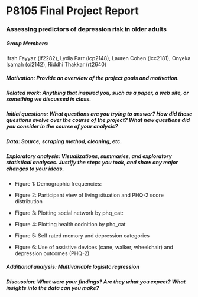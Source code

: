 P8105 Final Project Report
================

### Assessing predictors of depression risk in older adults

##### Group Members:

Ifrah Fayyaz (if2282), Lydia Parr (lcp2148), Lauren Cohen (lcc2181),
Onyeka Isamah (oi2142), Riddhi Thakkar (rt2640)

##### **Motivation**: Provide an overview of the project goals and motivation.

##### **Related work**: Anything that inspired you, such as a paper, a web site, or something we discussed in class.

##### **Initial questions**: What questions are you trying to answer? How did these questions evolve over the course of the project? What new questions did you consider in the course of your analysis?

##### **Data**: Source, scraping method, cleaning, etc.

##### **Exploratory analysis**: Visualizations, summaries, and exploratory statistical analyses. Justify the steps you took, and show any major changes to your ideas.

-   Figure 1: Demographic frequencies:

-   Figure 2: Participant view of living situation and PHQ-2 score
    distribution

-   Figure 3: Plotting social network by phq\_cat:

-   Figure 4: Plotting health codnition by phq\_cat

-   Figure 5: Self rated memory and depression categories

-   Figure 6: Use of assistive devices (cane, walker, wheelchair) and
    depression outcomes (PHQ-2)

##### **Additional analysis**: Multivariable logisitc regression

##### **Discussion**: What were your findings? Are they what you expect? What insights into the data can you make?
